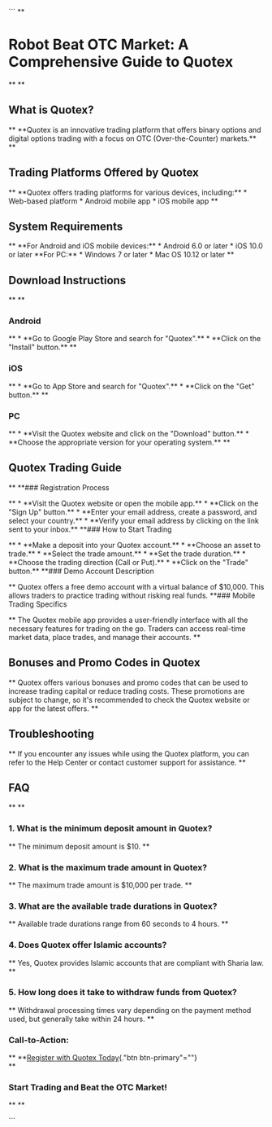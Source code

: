 \`\`\` \*\*

# Robot Beat OTC Market: A Comprehensive Guide to Quotex

\*\* \*\*

## What is Quotex?

\*\* \*\*Quotex is an innovative trading platform that offers binary
options and digital options trading with a focus on OTC
(Over-the-Counter) markets.\*\* \*\*

## Trading Platforms Offered by Quotex

\*\* \*\*Quotex offers trading platforms for various devices,
including:\*\* \* Web-based platform \* Android mobile app \* iOS mobile
app \*\*

## System Requirements

\*\* \*\*For Android and iOS mobile devices:\*\* \* Android 6.0 or later
\* iOS 10.0 or later \*\*For PC:\*\* \* Windows 7 or later \* Mac OS
10.12 or later \*\*

## Download Instructions

\*\* \*\*

### Android

\*\* \* \*\*Go to Google Play Store and search for "Quotex".\*\*
\* \*\*Click on the "Install" button.\*\* \*\*

### iOS

\*\* \* \*\*Go to App Store and search for "Quotex".\*\* \*
\*\*Click on the "Get" button.\*\* \*\*

### PC

\*\* \* \*\*Visit the Quotex website and click on the "Download"
button.\*\* \* \*\*Choose the appropriate version for your operating
system.\*\* \*\*

## Quotex Trading Guide

\*\* \*\*### Registration Process

\*\* \* \*\*Visit the Quotex website or open the mobile app.\*\* \*
\*\*Click on the "Sign Up" button.\*\* \* \*\*Enter your email
address, create a password, and select your country.\*\* \* \*\*Verify
your email address by clicking on the link sent to your inbox.\*\*
\*\*### How to Start Trading

\*\* \* \*\*Make a deposit into your Quotex account.\*\* \* \*\*Choose
an asset to trade.\*\* \* \*\*Select the trade amount.\*\* \* \*\*Set
the trade duration.\*\* \* \*\*Choose the trading direction (Call or
Put).\*\* \* \*\*Click on the "Trade" button.\*\* \*\*### Demo
Account Description

\*\* Quotex offers a free demo account with a virtual balance of
\$10,000. This allows traders to practice trading without risking real
funds. \*\*### Mobile Trading Specifics

\*\* The Quotex mobile app provides a user-friendly interface with all
the necessary features for trading on the go. Traders can access
real-time market data, place trades, and manage their accounts. \*\*

## Bonuses and Promo Codes in Quotex

\*\* Quotex offers various bonuses and promo codes that can be used to
increase trading capital or reduce trading costs. These promotions are
subject to change, so it\'s recommended to check the Quotex website or
app for the latest offers. \*\*

## Troubleshooting

\*\* If you encounter any issues while using the Quotex platform, you
can refer to the Help Center or contact customer support for assistance.
\*\*

## FAQ

\*\* \*\*

### 1. What is the minimum deposit amount in Quotex?

\*\* The minimum deposit amount is \$10. \*\*

### 2. What is the maximum trade amount in Quotex?

\*\* The maximum trade amount is \$10,000 per trade. \*\*

### 3. What are the available trade durations in Quotex?

\*\* Available trade durations range from 60 seconds to 4 hours. \*\*

### 4. Does Quotex offer Islamic accounts?

\*\* Yes, Quotex provides Islamic accounts that are compliant with
Sharia law. \*\*

### 5. How long does it take to withdraw funds from Quotex?

\*\* Withdrawal processing times vary depending on the payment method
used, but generally take within 24 hours. \*\*

### Call-to-Action:

\*\* \*\*[Register with Quotex
Today](\%22https://traff.sbs/brokerqxlid\%22){."btn
btn-primary"=""}\
\*\*

### Start Trading and Beat the OTC Market!

\*\* \*\*

\`\`\`

